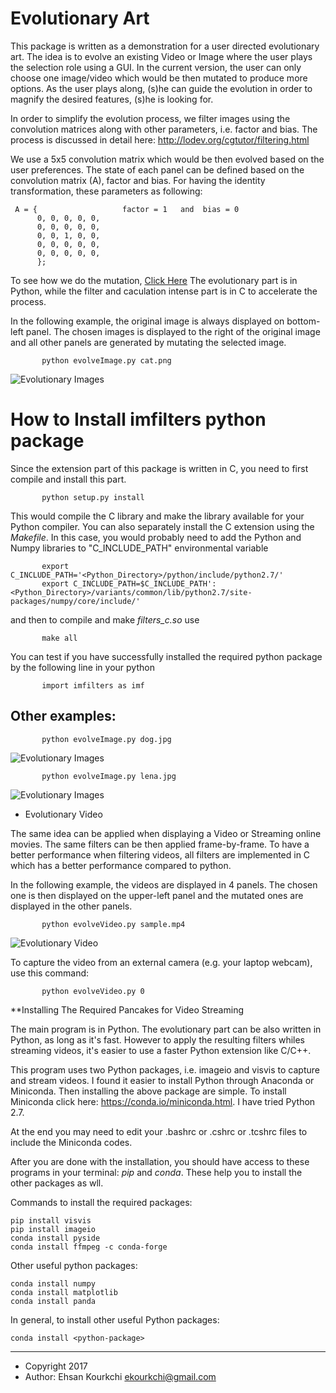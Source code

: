 # Evolutionary Art

This package is written as a demonstration for a user directed evolutionary art. The idea is to evolve an existing Video or Image where the user plays the selection role using a GUI. In the current version, the user can only choose one image/video which would be then mutated to produce more options. As the user plays along, (s)he can guide the evolution in order to magnify the desired features, (s)he is looking for.

In order to simplify the evolution process, we filter images using the convolution matrices along with other parameters, i.e. factor and bias. The process is discussed in detail here: http://lodev.org/cgtutor/filtering.html

We use a 5x5 convolution matrix which would be then evolved based on the user preferences. The state of each panel can be defined based on the convolution matrix (A), factor and bias. For having the identity transformation, these parameters as following:

     A = {                   factor = 1   and  bias = 0
          0, 0, 0, 0, 0,
          0, 0, 0, 0, 0,
          0, 0, 1, 0, 0,
          0, 0, 0, 0, 0,
          0, 0, 0, 0, 0,
          };

To see how we do the mutation, [Click Here](https://github.com/ekourkchi/Evolutionary_Art/files/1339615/evolutionary.pdf)
The evolutionary part is in Python, while the filter and caculation intense part is in C to accelerate the process.

In the following example, the original image is always displayed on bottom-left panel. The chosen images is displayed to the right of the original image and all other panels are generated by mutating the selected image.

           python evolveImage.py cat.png
         
 ![Evolutionary Images](https://user-images.githubusercontent.com/13570487/30950224-307380a6-a3b7-11e7-9082-d9dca6fcb743.png?raw=true "Evolutionary Images")

# How to Install __imfilters__ python package

Since the extension part of this package is written in C, you need to first compile and install this part.

           python setup.py install

This would compile the C library and make the library available for your Python compiler. You can also separately install the C extension using the *Makefile*. In this case, you would probably need to add the Python and Numpy libraries to "C_INCLUDE_PATH" environmental variable

           export C_INCLUDE_PATH='<Python_Directory>/python/include/python2.7/'
           export C_INCLUDE_PATH=$C_INCLUDE_PATH':<Python_Directory>/variants/common/lib/python2.7/site-packages/numpy/core/include/'

and then to compile and make *filters_c.so* use

           make all

You can test if you have successfully installed the required python package by the following line in your python

           import imfilters as imf

## Other examples:

           python evolveImage.py dog.jpg
 ![Evolutionary Images](https://user-images.githubusercontent.com/13570487/30950390-4702a21a-a3b8-11e7-82a7-7ba36d13e71b.png?raw=true "Evolutionary Dog")

           python evolveImage.py lena.jpg

 ![Evolutionary Images](https://user-images.githubusercontent.com/13570487/30950373-268641fe-a3b8-11e7-9c9a-934fd453b347.png?raw=true "Evolutionary Lena")



 * Evolutionary Video

The same idea can be applied when displaying a Video or Streaming online movies. The same filters can be then applied frame-by-frame. To have a better performance when filtering videos, all filters are implemented in C which has a better performance compared to python.

In the following example, the videos are displayed in 4 panels. The chosen one is then displayed on the upper-left panel and the mutated ones are displayed in the other panels.

           python evolveVideo.py sample.mp4
 
 ![Evolutionary Video](https://user-images.githubusercontent.com/13570487/30950403-5be46cb8-a3b8-11e7-8f09-edf7a3085040.png?raw=true "Evolutionary Video")

To capture the video from an external camera (e.g. your laptop webcam), use this command:
 
           python evolveVideo.py 0

 **Installing The Required Pancakes for Video Streaming

The main program is in Python. The evolutionary part can be also written in Python, as long as it's fast. However to apply the resulting filters whiles streaming videos, it's easier to use a faster Python extension like C/C++.

This program uses two Python packages, i.e. imageio and visvis to capture and stream videos. I found it easier to install Python through Anaconda or Miniconda. Then installing the above package are simple. To install Miniconda click here:  https://conda.io/miniconda.html. I have tried Python 2.7.

At the end you may need to edit your .bashrc or .cshrc or .tcshrc files to include the Miniconda codes.

After you are done with the installation, you should have access to these programs in your terminal: *pip* and *conda*. These help you to install the other packages as wll.

Commands to install the required packages:

    pip install visvis
    pip install imageio
    conda install pyside
    conda install ffmpeg -c conda-forge

Other useful python packages:

    conda install numpy
    conda install matplotlib
    conda install panda

In general, to install other useful Python packages:

    conda install <python-package>

- - - -
 * Copyright 2017
 * Author: Ehsan Kourkchi <ekourkchi@gmail.com>



